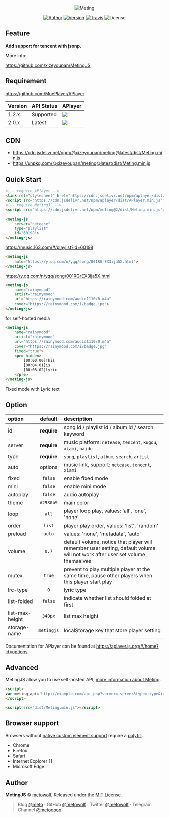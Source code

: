 <p align="center">
<img src="https://user-images.githubusercontent.com/2666735/30651452-58ae6c88-9deb-11e7-9e13-6beae3f6c54c.png" alt="Meting">
</p>

<p align="center">
<a href="https://i-meto.com"><img alt="Author" src="https://img.shields.io/badge/Author-METO-blue.svg?style=flat-square"/></a>
<a href="https://www.npmjs.com/package/meting"><img alt="Version" src="https://img.shields.io/npm/v/meting.svg?style=flat-square"/></a>
<a href="https://travis-ci.org/metowolf/MetingJS"><img alt="Travis" src="https://img.shields.io/travis/metowolf/MetingJS.svg?style=flat-square"></a>
<img alt="License" src="https://img.shields.io/npm/l/meting.svg?style=flat-square"/>
</p>

## Feature

**Add support for tencent with jsonp.**

More info:

https://github.com/xizeyoupan/MetingJS

## Requirement

https://github.com/MoePlayer/APlayer

|Version|API Status|APlayer|
|---|---|---|
|1.2.x|Supported|[![](https://img.shields.io/badge/APlayer-^1.10.0-green.svg?longCache=true&style=for-the-badge)](https://github.com/MoePlayer/APlayer)|
|2.0.x|Latest|[![](https://img.shields.io/badge/APlayer-^1.10.0-green.svg?longCache=true&style=for-the-badge)](https://github.com/MoePlayer/APlayer)|

## CDN
 - https://cdn.jsdelivr.net/npm/@xizeyoupan/meting@latest/dist/Meting.min.js
 - https://unpkg.com/@xizeyoupan/meting@latest/dist/Meting.min.js

## Quick Start
```html
<!-- require APlayer -->
<link rel="stylesheet" href="https://cdn.jsdelivr.net/npm/aplayer/dist/APlayer.min.css">
<script src="https://cdn.jsdelivr.net/npm/aplayer/dist/APlayer.min.js"></script>
<!-- require MetingJS -->
<script src="https://cdn.jsdelivr.net/npm/meting@2/dist/Meting.min.js"></script>

<meting-js
	server="netease"
	type="playlist"
	id="60198">
</meting-js>
```
https://music.163.com/#/playlist?id=60198

```html
<meting-js
	auto="https://y.qq.com/n/yqq/song/001RGrEX3ija5X.html">
</meting-js>
```
https://y.qq.com/n/yqq/song/001RGrEX3ija5X.html

```html
<meting-js
	name="rainymood"
	artist="rainymood"
	url="https://rainymood.com/audio1110/0.m4a"
	cover="https://rainymood.com/i/badge.jpg">
</meting-js>
```
for self-hosted media

```html
<meting-js
	name="rainymood"
	artist="rainymood"
	url="https://rainymood.com/audio1110/0.m4a"
	cover="https://rainymood.com/i/badge.jpg"
	fixed="true">
	<pre hidden>
		[00:00.00]This
		[00:04.01]is
		[00:08.02]lyric
	</pre>
</meting-js>
```
Fixed mode with Lyric text


## Option

|option               |default      |description|
|:--------------------|:------------:|:----------|
|id              |**require**   |song id / playlist id / album id / search keyword|
|server          |**require**   |music platform: `netease`, `tencent`, `kugou`, `xiami`, `baidu`|
|type            |**require**   |`song`, `playlist`, `album`, `search`, `artist`|
|auto            |options       |music link, support: `netease`, `tencent`, `xiami`|
|fixed           |`false`       |enable fixed mode|
|mini            |`false`       |enable mini mode|
|autoplay        |`false`       |audio autoplay|
|theme           |`#2980b9`     |main color|
|loop            |`all`         |player loop play, values: 'all', 'one', 'none'|
|order           |`list`        |player play order, values: 'list', 'random'|
|preload         |`auto`        |values: 'none', 'metadata', 'auto'|
|volume          |`0.7`         |default volume, notice that player will remember user setting, default volume will not work after user set volume themselves|
|mutex           |`true`        |prevent to play multiple player at the same time, pause other players when this player start play|
|lrc-type         |`0`           |lyric type|
|list-folded      |`false`       |indicate whether list should folded at first|
|list-max-height   |`340px`       |list max height|
|storage-name     |`metingjs`    |localStorage key that store player setting|

Documentation for APlayer can be found at https://aplayer.js.org/#/home?id=options

## Advanced

MetingJS allow you to use self-hosted API, [more information about Meting](https://github.com/metowolf/Meting).

```html
<script>
var meting_api='http://example.com/api.php?server=:server&type=:type&id=:id&auth=:auth&r=:r';
</script>

<script src="dist/Meting.min.js"></script>
```

## Browser support

Browsers without [native custom element support](https://caniuse.com/#feat=custom-elementsv1) require a [polyfill](https://github.com/webcomponents/custom-elements).

 - Chrome
 - Firefox
 - Safari
 - Internet Explorer 11
 - Microsoft Edge

## Author

**MetingJS** © [metowolf](https://github.com/metowolf), Released under the [MIT](./LICENSE) License.<br>

> Blog [@meto](https://i-meto.com) · GitHub [@metowolf](https://github.com/metowolf) · Twitter [@metowolf](https://twitter.com/metowolf) · Telegram Channel [@metooooo](https://t.me/metooooo)
